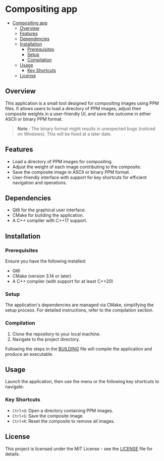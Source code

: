 # Compositing app

- [Compositing app](#compositing-app)
  - [Overview](#overview)
  - [Features](#features)
  - [Dependencies](#dependencies)
  - [Installation](#installation)
    - [Prerequisites](#prerequisites)
    - [Setup](#setup)
    - [Compilation](#compilation)
  - [Usage](#usage)
    - [Key Shortcuts](#key-shortcuts)
  - [License](#license)

## Overview

This application is a small tool designed for compositing images using PPM files. It allows users to load a directory of PPM images, adjust their composite weights in a user-friendly UI, and save the outcome in either ASCII or binary PPM format.

> **Note** : The binary format might results in unexpected bugs (noticed on Windows). This will be fixed at a later date.

## Features

- Load a directory of PPM images for compositing.
- Adjust the weight of each image contributing to the composite.
- Save the composite image in ASCII or binary PPM format.
- User-friendly interface with support for key shortcuts for efficient navigation and operations.

## Dependencies

- Qt6 for the graphical user interface.
- CMake for building the application.
- A C++ compiler with C++17 support.

## Installation

### Prerequisites

Ensure you have the following installed:
- Qt6
- CMake (version 3.14 or later)
- A C++ compiler (with support for at least C++20)

### Setup

The application's dependencies are managed via CMake, simplifying the setup process. For detailed instructions, refer to the compilation section.

### Compilation

1. Clone the repository to your local machine.
2. Navigate to the project directory.

Following the steps in the [BUILDING](BUILDING.md) file will compile the application and produce an executable.

## Usage

Launch the application, then use the menu or the following key shortcuts to navigate:

### Key Shortcuts

- `Ctrl+O`: Open a directory containing PPM images.
- `Ctrl+S`: Save the composite image.
- `Ctrl+R`: Reset the composite to remove all images.

## License

This project is licensed under the MIT License - see the [LICENSE](LICENSE.md) file for details.
